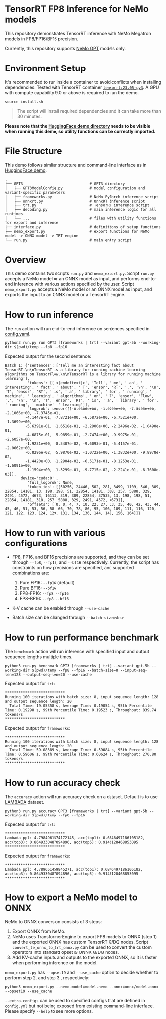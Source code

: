 # TensorRT FP8 Inference for NeMo models
This repository demonstrates TensorRT inference with NeMo Megatron models in FP8/FP16/BF16 precision.

Currently, this repository supports [NeMo GPT](https://huggingface.co/nvidia/nemo-megatron-gpt-5B) models only.

# Environment Setup
It's recommended to run inside a container to avoid conflicts when installing dependencies. Tested with TensorRT container [`tensorrt:23.05-py3`](https://catalog.ngc.nvidia.com/orgs/nvidia/containers/tensorrt/tags). A GPU with compute capability 9.0 or above is required to run the demo.

```
source install.sh
```

> The script will install required dependencies and it can take more than 30 minutes.

**Please note that the [HuggingFace demo directory](demo/HuggingFace) needs to be visible when running this demo, so utility functions can be correctly imported.**

# File Structure
This demo follows simliar structure and command-line interface as in [HuggingFace demo](demo/HuggingFace).
```
.
├── GPT3                              # GPT3 directory
│   ├── GPT3ModelConfig.py            # model configuration and variant-specific parameters
│   ├── frameworks.py                 # NeMo PyTorch inference script
│   ├── onnxrt.py                     # OnnxRT inference script
│   ├── trt.py                        # TensorRT inference script
│   ├── decoding.py                   # main inference logic for all runtimes
│   └── ...                           # files with utility functions for export and inference
├── interface.py                      # definitions of setup functions
├── nemo_export.py                    # export functions for NeMo model -> ONNX model -> TRT engine
└── run.py                            # main entry script
```

# Overview

This demo contains two scripts `run.py` and `nemo_export.py`. Script `run.py` accepts a NeMo model or an ONNX model as input, and performs end-to-end inference with various actions specified by the user. Script `nemo_export.py` accepts a NeMo model or an ONNX model as input, and exports the input to an ONNX model or a TensorRT engine.

# How to run inference
The `run` action will run end-to-end inference on sentences specified in [config.yaml](demo/NeMo/config.yaml).
```
python3 run.py run GPT3 [frameworks | trt] --variant gpt-5b --working-dir $(pwd)/temp --fp8 --fp16
```

Expected output for the second sentence:
```
Batch 1: {'sentences': ['Tell me an interesting fact about TensorRT.\n\nTensorRT is a library for running machine learning algorithms on TensorFlow.\n\nTensorRT is a library for running machine learning'],
          'tokens': [['<|endoftext|>', 'Tell', ' me', ' an', ' interesting', ' fact', ' about', ' T', 'ensor', 'RT', '.', '\n', '\n', 'T', 'ensor', 'RT', ' is', ' a', ' library', ' for', ' running', ' machine', ' learning', ' algorithms', ' on', ' T', 'ensor', 'Flow', '.', '\n', '\n', 'T', 'ensor', 'RT', ' is', ' a', ' library', ' for', ' running', ' machine', ' learning']],
          'logprob': tensor([[-8.9306e+00, -1.9799e+00, -7.5495e+00, -2.1066e+00, -7.3745e-01,
         -4.1447e-01, -7.8721e+00, -6.5872e+00, -6.7521e+00, -1.3699e+00,
         -5.6391e-01, -1.6518e-01, -2.2900e+00, -2.2496e-02, -1.0490e-01,
         -4.6875e-01, -5.9859e-01, -2.7474e+00, -9.9975e-01, -2.6057e+00,
         -1.9231e+00, -8.5407e-02, -9.6093e-01, -5.4157e-01, -2.0662e+00,
         -6.8296e-02, -5.9870e-02, -1.0722e+00, -1.3832e+00, -9.8978e-02,
         -1.4420e+00, -1.2904e-02, -6.5171e-01, -8.1253e-01, -1.6091e+00,
         -1.1594e+00, -1.3299e-01, -9.7715e-02, -2.2241e-01, -6.7608e-03]],
       device='cuda:0'),
          'full_logprob': None,
          'token_ids': [[50256, 24446, 502, 281, 3499, 1109, 546, 309, 22854, 14181, 13, 198, 198, 51, 22854, 14181, 318, 257, 5888, 329, 2491, 4572, 4673, 16113, 319, 309, 22854, 37535, 13, 198, 198, 51, 22854, 14181, 318, 257, 5888, 329, 2491, 4572, 4673]],
          'offsets': [[0, 0, 4, 7, 10, 22, 27, 33, 35, 40, 42, 43, 44, 45, 46, 51, 53, 56, 58, 66, 70, 78, 86, 95, 106, 109, 111, 116, 120, 121, 122, 123, 124, 129, 131, 134, 136, 144, 148, 156, 164]]}
```

# How to run with various configurations
- FP8, FP16, and BF16 precisions are supported, and they can be set through `--fp8`, `--fp16`, and `--bf16` respectively. Currently, the script has constraints on how precisions are specified, and supported combinations are:
  1. Pure FP16: `--fp16` (default)
  2. Pure BF16: `--bf16`
  3. FP8-FP16: `--fp8 --fp16`
  4. FP8-BF16: `--fp8 --bf16`

- K-V cache can be enabled through `--use-cache`

- Batch size can be changed through `--batch-size=<bs>`

# How to run performance benchmark
The `benchmark` action will run inference with specified input and output sequence lengths multiple times.
```
python3 run.py benchmark GPT3 [frameworks | trt] --variant gpt-5b --working-dir $(pwd)/temp --fp8 --fp16 --batch-size=8 --input-seq-len=128 --output-seq-len=20 --use-cache
```

Expected output for `trt`:
```
***************************
Running 100 iterations with batch size: 8, input sequence length: 128 and output sequence length: 20
  Total Time: 19.05358 s, Average Time: 0.19054 s, 95th Percentile Time: 0.19298 s, 99th Percentile Time: 0.19523 s, Throughput: 839.74 tokens/s
***************************
```

Expected output for `frameworks`:
```
***************************
Running 100 iterations with batch size: 8, input sequence length: 128 and output sequence length: 20
  Total Time: 59.08389 s, Average Time: 0.59084 s, 95th Percentile Time: 0.59606 s, 99th Percentile Time: 0.60624 s, Throughput: 270.80 tokens/s
***************************
```

# How to run accuracy check
The `accuracy` action will run accuracy check on a dataset. Default is to use [LAMBADA](https://paperswithcode.com/dataset/lambada) dataset.
```
python3 run.py accuracy GPT3 [frameworks | trt] --variant gpt-5b --working-dir $(pwd)/temp --fp8 --fp16
```

Expected output for `trt`:
```
***************************
Lambada ppl: 4.7984961574172145, acc(top1): 0.6846497186105182, acc(top3): 0.8649330487094896, acc(top5): 0.9146128468853095
***************************
```

Expected output for `frameworks`:
```
***************************
Lambada ppl: 4.789651459845271, acc(top1): 0.6846497186105182, acc(top3): 0.8649330487094896, acc(top5): 0.9146128468853095
***************************
```

# How to export a NeMo model to ONNX
NeMo to ONNX conversion consists of 3 steps:
1. Export ONNX from NeMo.
2. NeMo uses TransformerEngine to export FP8 models to ONNX (step 1) and the exported ONNX has custom TensorRT Q/DQ nodes. Script `convert_te_onnx_to_trt_onnx.py` can be used to convert the custom operators into standard opset19 ONNX Q/DQ nodes.
3. Add KV-cache inputs and outputs to the exported ONNX, so it is faster when performing inference on the model.

`nemo_export.py` has `--opset19` and `--use_cache` option to decide whether to perform step 2. and step 3., respectively:
```
python3 nemo_export.py --nemo-model=model.nemo --onnx=onnx/model.onnx --opset19 --use_cache
```
`--extra-configs` can be used to specified configs that are defined in `config.yml` but not being exposed from existing command-line interface.
Please specify `--help` to see more options.
